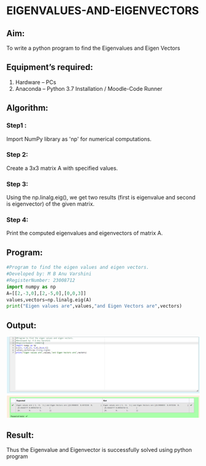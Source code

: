 # EIGENVALUES-AND-EIGENVECTORS
## Aim:
To write a python program to find the Eigenvalues and Eigen Vectors
## Equipment’s required:
1. 	Hardware – PCs
2. 	Anaconda – Python 3.7 Installation / Moodle-Code Runner
## Algorithm:
### Step1 :
Import NumPy library as 'np' for numerical computations.
### Step 2: 
Create a 3x3 matrix A with specified values. 
### Step 3: 
Using the np.linalg.eig(),  we get two results (first is eigenvalue and second is eigenvector) of the given matrix.
### Step 4: 
Print the computed eigenvalues and eigenvectors of matrix A.
## Program:
```PYTHON
#Program to find the eigen values and eigen vectors.
#Developed by: M B Anu Varshini
#RegisterNumber: 23008712
import numpy as np
A=[[2,-3,0],[2,-5,0],[0,0,3]]
values,vectors=np.linalg.eig(A)
print("Eigen values are",values,"and Eigen Vectors are",vectors)
```

## Output:
![output](./values.png)
## Result:
Thus the Eigenvalue and Eigenvector is successfully solved using python program
